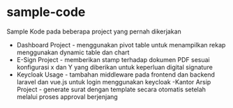 # sample-code
Sample Kode pada beberapa project yang pernah dikerjakan

- Dashboard Project - menggunakan pivot table untuk menampilkan rekap menggunakan dynamic table dan chart
- E-Sign Project - memberikan stamp terhadap dokumen PDF sesuai konfigurasi x dan Y yang diberikan untuk keperluan digital signature
- Keycloak Usage - tambahan middleware pada frontend dan backend laravel dan vue.js untuk login menggunakan keycloak
-Kantor Arsip Project - generate surat dengan template secara otomatis setelah melalui proses approval berjenjang 